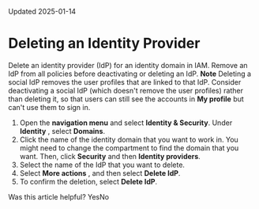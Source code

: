 Updated 2025-01-14
# Deleting an Identity Provider
Delete an identity provider (IdP) for an identity domain in IAM.
Remove an IdP from all policies before deactivating or deleting an IdP.
**Note** Deleting a social IdP removes the user profiles that are linked to that IdP. Consider deactivating a social IdP (which doesn't remove the user profiles) rather than deleting it, so that users can still see the accounts in **My profile** but can't use them to sign in.
  1. Open the **navigation menu** and select **Identity & Security**. Under **Identity** , select **Domains**.
  2. Click the name of the identity domain that you want to work in. You might need to change the compartment to find the domain that you want. Then, click **Security** and then **Identity providers**.
  3. Select the name of the IdP that you want to delete.
  4. Select **More actions** , and then select **Delete IdP**.
  5. To confirm the deletion, select **Delete IdP**.


Was this article helpful?
YesNo

